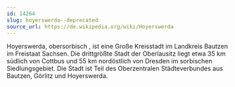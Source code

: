 ```yaml
---
id: 14264
slug: hoyerswerda--deprecated
source_url: https://de.wikipedia.org/wiki/Hoyerswerda
---
```


Hoyerswerda, obersorbisch , ist eine Große Kreisstadt im Landkreis Bautzen im Freistaat Sachsen. Die drittgrößte Stadt der Oberlausitz liegt etwa 35 km südlich von Cottbus und 55 km nordöstlich von Dresden im sorbischen Siedlungsgebiet. Die Stadt ist Teil des Oberzentralen Städteverbundes aus Bautzen, Görlitz und Hoyerswerda.
